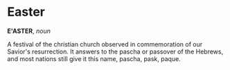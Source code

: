 # Easter

**E'ASTER**, _noun_

A festival of the christian church observed in commemoration of our Savior's resurrection. It answers to the pascha or passover of the Hebrews, and most nations still give it this name, pascha, pask, paque.